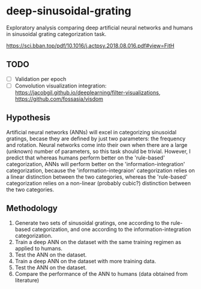 # deep-sinusoidal-grating
Exploratory analysis comparing deep artificial neural networks and humans in sinusoidal grating categorization task.

https://sci.bban.top/pdf/10.1016/j.actpsy.2018.08.016.pdf#view=FitH

## TODO

- [ ] Validation per epoch
- [ ] Convolution visualization integration: https://jacobgil.github.io/deeplearning/filter-visualizations, https://github.com/fossasia/visdom

## Hypothesis

Artificial neural networks (ANNs) will excel in categorizing sinusoidal gratings, becase they are defined by just two parameters: the frequency and rotation. Neural networks come into their own when there are a large (unknown) number of parameters, so this task should be trivial. However, I predict that whereas humans perform better on the 'rule-based' categorization, ANNs will perform better on the 'information-integration' categorization, because the 'information-integraion' categorization relies on a linear distinction between the two categories, whereas the 'rule-based' categorization relies on a non-linear (probably cubic?) distinction between the two categories.

## Methodology

1. Generate two sets of sinusoidal gratings, one according to the rule-based categorization, and one according to the information-integration categorization.
2. Train a deep ANN on the dataset with the same training regimen as applied to humans.
3. Test the ANN on the dataset.
4. Train a deep ANN on the dataset with more training data.
5. Test the ANN on the dataset.
6. Compare the performance of the ANN to humans (data obtained from literature)
